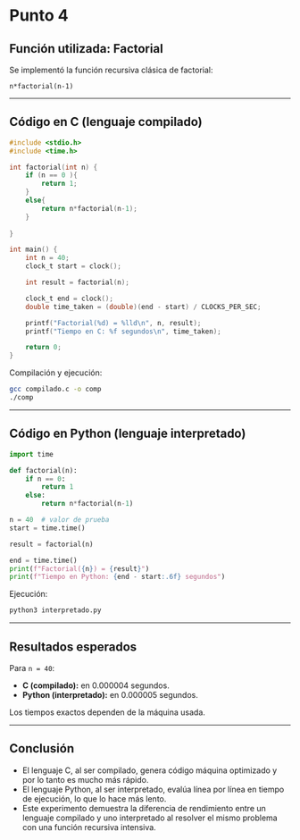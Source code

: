# Punto 4

## Función utilizada: Factorial
Se implementó la función recursiva clásica de factorial:

```
n*factorial(n-1)
```

---

##  Código en C (lenguaje compilado)
```c
#include <stdio.h>
#include <time.h>

int factorial(int n) {
    if (n == 0 ){
     	return 1;
    }
    else{
    	return n*factorial(n-1);
    }
    
}

int main() {
    int n = 40; 
    clock_t start = clock();

    int result = factorial(n);

    clock_t end = clock();
    double time_taken = (double)(end - start) / CLOCKS_PER_SEC;

    printf("Factorial(%d) = %lld\n", n, result);
    printf("Tiempo en C: %f segundos\n", time_taken);

    return 0;
}

```

Compilación y ejecución:
```bash
gcc compilado.c -o comp
./comp
```

---

## Código en Python (lenguaje interpretado)
```python
import time

def factorial(n):
    if n == 0:
        return 1
    else: 
        return n*factorial(n-1)

n = 40  # valor de prueba
start = time.time()

result = factorial(n)

end = time.time()
print(f"Factorial({n}) = {result}")
print(f"Tiempo en Python: {end - start:.6f} segundos")

```

Ejecución:
```bash
python3 interpretado.py
```

---

## Resultados esperados
Para `n = 40`:
- **C (compilado):** en 0.000004 segundos.  
- **Python (interpretado):** en 0.000005 segundos.  

Los tiempos exactos dependen de la máquina usada.

---

## Conclusión
- El lenguaje C, al ser compilado, genera código máquina optimizado y por lo tanto es mucho más rápido.  
- El lenguaje Python, al ser interpretado, evalúa línea por línea en tiempo de ejecución, lo que lo hace más lento.  
- Este experimento demuestra la diferencia de rendimiento entre un lenguaje compilado y uno interpretado al resolver el mismo problema con una función recursiva intensiva.
